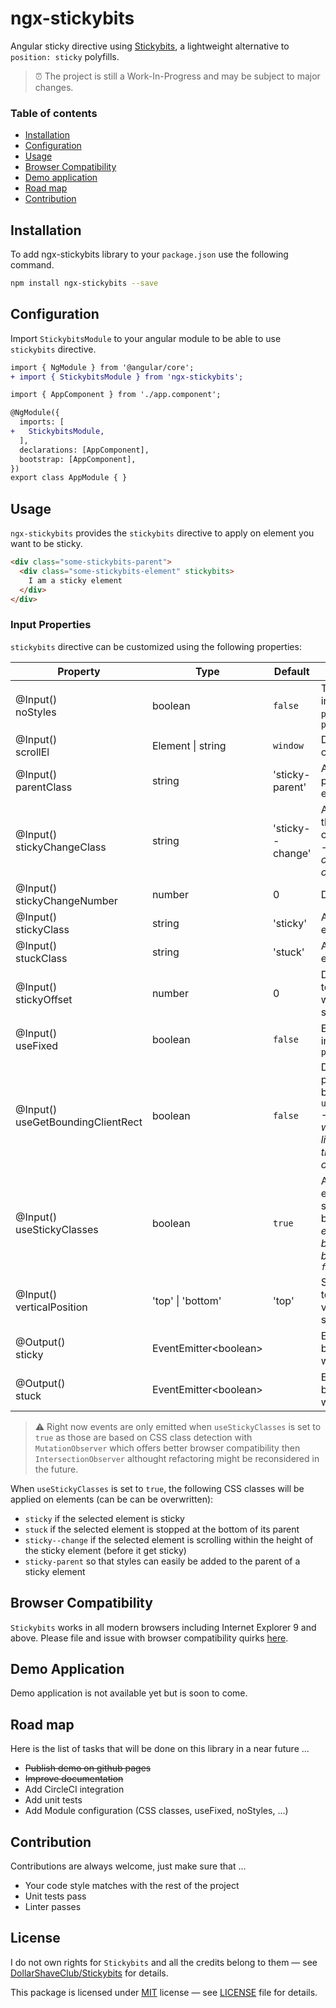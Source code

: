 # ngx-stickybits
Angular sticky directive using [Stickybits](https://github.com/dollarshaveclub/stickybits), a lightweight alternative to `position: sticky` polyfills.

> :alarm_clock: The project is still a Work-In-Progress and may be subject to major changes.

### Table of contents

- [Installation](#installation)
- [Configuration](#configuration)
- [Usage](#usage)
- [Browser Compatibility](#browser-compatibility)
- [Demo application](#demo-application)
- [Road map](#road-map)
- [Contribution](#contribution)

## Installation

To add ngx-stickybits library to your `package.json` use the following command.

```bash
npm install ngx-stickybits --save
```

## Configuration

Import `StickybitsModule` to your angular module to be able to use `stickybits` directive.

```diff
import { NgModule } from '@angular/core';
+ import { StickybitsModule } from 'ngx-stickybits';

import { AppComponent } from './app.component';

@NgModule({
  imports: [
+   StickybitsModule,
  ],
  declarations: [AppComponent],
  bootstrap: [AppComponent],
})
export class AppModule { }
```

## Usage

`ngx-stickybits` provides the `stickybits` directive to apply on element you want to be sticky.

```html
<div class="some-stickybits-parent">
  <div class="some-stickybits-element" stickybits>
    I am a sticky element
  </div>
</div>
```

### Input Properties

`stickybits` directive can be customized using the following properties:

| Property | Type | Default | Description |
| -------- | ---- | ------- | ----------- |
| @Input() <br/> noStyles | boolean | `false` | To use StickyBits without inline styles except for `position: sticky` or `position: fixed` |
| @Input() <br/> scrollEl | Element \| string | `window` | Desired scrolling element or DOM query selector |
| @Input() <br/> parentClass | string | 'sticky-parent' | Applied CSS class on the parent of the sticky element |
| @Input() <br/> stickyChangeClass | string | 'sticky--change' | Applied CSS class after the element is sticky for a certain duration of scroll - _By default this duration of scrolling is the height of the sticky element_ |
| @Input() <br/> stickyChangeNumber | number | 0 | Description |
| @Input() <br/> stickyClass | string | 'sticky' | Applied CSS class on element when it is _sticky_ |
| @Input() <br/> stuckClass | string | 'stuck' | Applied CSS class on element when it is _stuck_ |
| @Input() <br/> stickyOffset | number | 0 | Desired offset from the top of the viewport to which the element will stick |
| @Input() <br/> useFixed | boolean | `false` | Enforce `position: fixed` instead of using `position: sticky` |
| @Input() <br/> useGetBoundingClientRect | boolean | `false` | Do not use `offsetTop` provide the optional boolean `useGetBoundingClientRect` - _This feature is optimal when dealing with things like CSS calc which can throw off `offsetTop` calculations_ |
| @Input() <br/> useStickyClasses | boolean | `true` | Add/remove classes from element according to it's sticky state (see details below) — _This is expensive for the browser, it is better if can be avoided and remain `false`_ |
| @Input() <br/> verticalPosition | 'top' \| 'bottom' | 'top' | Stick element to the top/bottom of the viewport when vertically scrolled to |
| @Output() <br/> sticky | EventEmitter\<boolean\> | | Emits `true` when element becomes sticky and `false` when it becomes unsticky |
| @Output() <br/> stuck | EventEmitter\<boolean\> | | Emits `true` when element becomes stuck and `false` when it becomes unstuck |

> :warning: Right now events are only emitted when `useStickyClasses` is set to `true` as those are based on CSS class detection with `MutationObserver` which offers better browser compatibility then `IntersectionObserver` althought refactoring might be reconsidered in the future.

When `useStickyClasses` is set to `true`, the following CSS classes will be applied on elements (can be can be overwritten):

- `sticky` if the selected element is sticky
- `stuck` if the selected element is stopped at the bottom of its parent
- `sticky--change` if the selected element is scrolling within the height of the sticky element (before it get sticky)
- `sticky-parent` so that styles can easily be added to the parent of a sticky element

## Browser Compatibility

`Stickybits` works in all modern browsers including Internet Explorer 9 and above. Please file and issue with browser compatibility quirks [here](https://github.com/dollarshaveclub/stickybits/issues).

## Demo Application

Demo application is not available yet but is soon to come.

## Road map

Here is the list of tasks that will be done on this library in a near future ...

- ~~Publish demo on github pages~~
- ~~Improve documentation~~
- Add CircleCI integration
- Add unit tests
- Add Module configuration (CSS classes, useFixed, noStyles, ...)

## Contribution

Contributions are always welcome, just make sure that ...

- Your code style matches with the rest of the project
- Unit tests pass
- Linter passes

## License

I do not own rights for `Stickybits` and all the credits belong to them — see [DollarShaveClub/Stickybits](https://github.com/dollarshaveclub/stickybits) for details.

This package is licensed under [MIT](https://opensource.org/licenses/MIT) license — see [LICENSE](https://github.com/jfcere/ngx-stickybits/blob/master/LICENSE) file for details.
